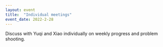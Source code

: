 ```yaml
---
layout: event
title:  "Individual meetings"
event_date: 2022-2-28
---
```


Discuss with Yuqi and Xiao individually on weekly progress and problem shooting.
